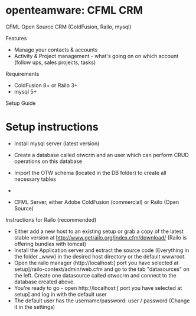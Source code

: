 openteamware: CFML CRM
======================

CFML Open Source CRM (ColdFusion, Railo, mysql)

Features

- Manage your contacts & accounts
- Activity & Project management - what's going on on which account (follow ups, sales projects, tasks)



Requirements

- ColdFusion 8+ or Railo 3+
- mysql 5+

Setup Guide


Setup instructions
==================

- Install mysql server (latest version)
- Create a database called otwcrm and an user which can perform CRUD operations on this database
- Import the OTW schema (located in the DB folder) to create all necessary tables
- 

- CFML Server, either Adobe ColdFusion (commercial) or Railo (Open Source)

Instructions for Railo (recommended)
- Either add a new host to an existing setup or grab a copy of the latest stable version at http://www.getrailo.org/index.cfm/download/ (Railo is offering bundles with tomcat)
- Install the Application server and extract the source code (Everything in the folder _www) in the desired host directory or the default wwwroot.
- Open the railo manager (http://localhost:[ port you have selected at setup]/railo-context/admin/web.cfm and go to the tab "datasources" on the left. Create one datasource called otwocrm and connect to the database created above.
- You're ready to go - open http://localhost:[ port you have selected at setup] and log in with the default user
- The default user has the username/password: user / password (Change it in the settings)
